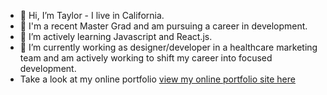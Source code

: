 - 👋 Hi, I’m Taylor - I live in California.
- 👀 I'm a recent Master Grad and am pursuing a career in development.
- 🌱 I’m actively learning Javascript and React.js.
- 💞️ I’m currently working as designer/developer in a healthcare marketing team and am actively working to shift my career into focused development. 
- Take a look at my online portfolio [view my online portfolio site here](https://tayconn.github.io/)
